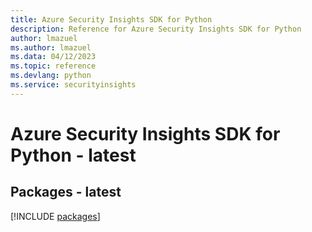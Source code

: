 ```yaml
---
title: Azure Security Insights SDK for Python
description: Reference for Azure Security Insights SDK for Python
author: lmazuel
ms.author: lmazuel
ms.data: 04/12/2023
ms.topic: reference
ms.devlang: python
ms.service: securityinsights
---
```

# Azure Security Insights SDK for Python - latest
## Packages - latest
[!INCLUDE [packages](security-insights-index.md)]